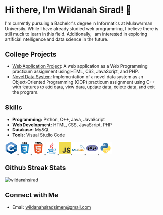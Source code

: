 # Hi there, I'm Wildanah Sirad! 👋

I'm currently pursuing a Bachelor's degree in Informatics at Mulawarman University. While I have already studied web programming, I believe there is still much to learn in this field. Additionally, I am interested in exploring artificial intelligence and data science in the future.

## College Projects
- [Web Application Project](https://github.com/wildanahsirad/wildanahsirad.github.io): A web application as a Web Programming practicum assignment using HTML, CSS, JavaScript, and PHP.
- [Novel Data System](https://github.com/wildanahsirad/Praktikum-PBO-2024): Implementation of a novel data system as an Object-Oriented Programming (OOP) practicum assignment using C++ with features to add data, view data, update data, delete data, and exit the program.

## Skills
- **Programming:** Python, C++, Java, JavaScript
- **Web Development:** HTML, CSS, JavaScript, PHP
- **Database:** MySQL
- **Tools:** Visual Studio Code
<p align="left"> <a href="https://www.w3schools.com/cpp/" target="_blank" rel="noreferrer"> <img src="https://raw.githubusercontent.com/devicons/devicon/master/icons/cplusplus/cplusplus-original.svg" alt="cplusplus" width="40" height="40"/> </a> <a href="https://www.w3schools.com/css/" target="_blank" rel="noreferrer"> <img src="https://raw.githubusercontent.com/devicons/devicon/master/icons/css3/css3-original-wordmark.svg" alt="css3" width="40" height="40"/> </a> <a href="https://www.w3.org/html/" target="_blank" rel="noreferrer"> <img src="https://raw.githubusercontent.com/devicons/devicon/master/icons/html5/html5-original-wordmark.svg" alt="html5" width="40" height="40"/> </a> <a href="https://www.java.com" target="_blank" rel="noreferrer"> <img src="https://raw.githubusercontent.com/devicons/devicon/master/icons/java/java-original.svg" alt="java" width="40" height="40"/> </a> <a href="https://developer.mozilla.org/en-US/docs/Web/JavaScript" target="_blank" rel="noreferrer"> <img src="https://raw.githubusercontent.com/devicons/devicon/master/icons/javascript/javascript-original.svg" alt="javascript" width="40" height="40"/> </a> <a href="https://www.mysql.com/" target="_blank" rel="noreferrer"> <img src="https://raw.githubusercontent.com/devicons/devicon/master/icons/mysql/mysql-original-wordmark.svg" alt="mysql" width="40" height="40"/> </a> <a href="https://www.php.net" target="_blank" rel="noreferrer"> <img src="https://raw.githubusercontent.com/devicons/devicon/master/icons/php/php-original.svg" alt="php" width="40" height="40"/> </a> <a href="https://www.python.org" target="_blank" rel="noreferrer"> <img src="https://raw.githubusercontent.com/devicons/devicon/master/icons/python/python-original.svg" alt="python" width="40" height="40"/> </a> </p>


## Github Streak Stats
<p><img align="center" src="https://github-readme-streak-stats.herokuapp.com/?user=wildanahsirad&" alt="wildanahsirad" /></p>

## Connect with Me
- Email: wildanahsiradsimen@gmail.com



